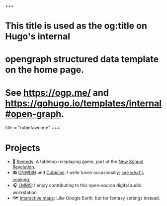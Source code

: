 +++
# This title is used as the og:title on Hugo's internal
# opengraph structured data template on the home page.
# See https://ogp.me/ and https://gohugo.io/templates/internal#open-graph.
title = "rubiefawn.me"
+++

# Projects

- 🎲 [Remedy](https://remedy.neonfable.com): A tabletop roleplaying game, part of the [New School Revolution](https://boneboxchant.wordpress.com/2019/12/21/nsr/).
- 📻 [UNWISH](https://www.youtube.com/@UNWISH) and [Cubician](https://soundcloud.com/cubician): I write tunes occasionally; [see what's cooking](https://sketches.frogify.net).
- 🎧 [LMMS](https://github.com/LMMS/lmms): I enjoy contributing to this open-source digital audio workstation.
- 🗺️ [Interactive maps](https://map.neonfable.com): Like Google Earth, but for fantasy settings instead.
